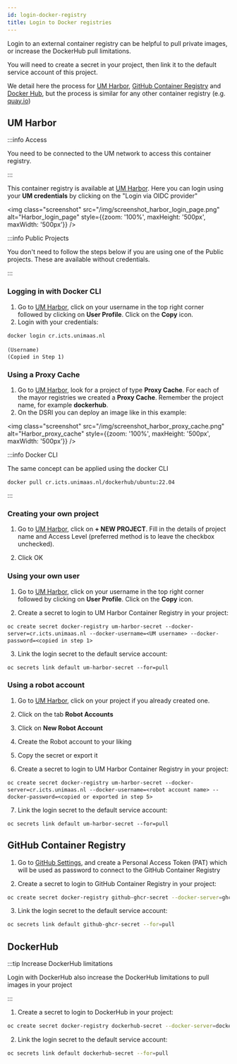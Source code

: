 ```yaml
---
id: login-docker-registry
title: Login to Docker registries
---
```


Login to an external container registry can be helpful to pull private images, or increase the DockerHub pull limitations.

You will need to create a secret in your project, then link it to the default service account of this project.

We detail here the process for [UM Harbor](https://cr.icts.unimaas.nl), [GitHub Container Registry](https://docs.github.com/en/packages/guides/about-github-container-registry) and [Docker Hub](https://hub.docker.com/), but the process is similar for any other container registry (e.g. [quay.io](https://quay.io/))

## UM Harbor

:::info Access

You need to be connected to the UM network to access this container registry.

:::

This container registry is available at [UM Harbor](https://cr.icts.unimaas.nl). Here you can login using your **UM credentials** by clicking on the "Login via OIDC provider"

<img class="screenshot" src="/img/screenshot_harbor_login_page.png" alt="Harbor_login_page" style={{zoom: '100%', maxHeight: '500px', maxWidth: '500px'}} />

:::info Public Projects

You don't need to follow the steps below if you are using one of the Public projects. These are available without credentials.

:::

### Logging in with Docker CLI
1. Go to [UM Harbor](https://cr.icts.unimaas.nl), click on your username in the top right corner followed by clicking on **User Profile**. Click on the **Copy** icon.
2. Login with your credentials:
```
docker login cr.icts.unimaas.nl

(Username)
(Copied in Step 1)
```

### Using a Proxy Cache

1. Go to [UM Harbor](https://cr.icts.unimaas.nl), look for a project of type **Proxy Cache**. For each of the mayor registries we created a **Proxy Cache**. Remember the project name, for example **dockerhub**.
2. On the DSRI you can deploy an image like in this example:

<img class="screenshot" src="/img/screenshot_harbor_proxy_cache.png" alt="Harbor_proxy_cache" style={{zoom: '100%', maxHeight: '500px', maxWidth: '500px'}} />

:::info Docker CLI

The same concept can be applied using the docker CLI
```
docker pull cr.icts.unimaas.nl/dockerhub/ubuntu:22.04
```

:::

### Creating your own project

1. Go to [UM Harbor](https://cr.icts.unimaas.nl), click on **+ NEW PROJECT**. Fill in the details of project name and Access Level (preferred method is to leave the checkbox unchecked).

2. Click OK

### Using your own user

1. Go to [UM Harbor](https://cr.icts.unimaas.nl), click on your username in the top right corner followed by clicking on **User Profile**. Click on the **Copy** icon.

2. Create a secret to login to UM Harbor Container Registry in your project:

```
oc create secret docker-registry um-harbor-secret --docker-server=cr.icts.unimaas.nl --docker-username=<UM username> --docker-password=<copied in step 1>
```
3. Link the login secret to the default service account:
```
oc secrets link default um-harbor-secret --for=pull
```

### Using a robot account

1. Go to [UM Harbor](https://cr.icts.unimaas.nl), click on your project if you already created one.

2. Click on the tab **Robot Accounts**

3. Click on **New Robot Account**

4. Create the Robot account to your liking

5. Copy the secret or export it

6. Create a secret to login to UM Harbor Container Registry in your project:

```
oc create secret docker-registry um-harbor-secret --docker-server=cr.icts.unimaas.nl --docker-username=<robot account name> --docker-password=<copied or exported in step 5>
```
7. Link the login secret to the default service account:
```
oc secrets link default um-harbor-secret --for=pull
```

## GitHub Container Registry

1. Go to [GitHub Settings](https://github.com/settings/tokens), and create a Personal Access Token (PAT) which will be used as password to connect to the GitHub Container Registry

2. Create a secret to login to GitHub Container Registry in your project:

```bash
oc create secret docker-registry github-ghcr-secret --docker-server=ghcr.io --docker-username=<github-username> --docker-password=<github-personal-access-token> --docker-email=<email-address>
```

3. Link the login secret to the default service account:

```bash
oc secrets link default github-ghcr-secret --for=pull
```

## DockerHub

:::tip Increase DockerHub limitations

Login with DockerHub also increase the DockerHub limitations to pull images in your project

:::

1. Create a secret to login to DockerHub in your project:

```bash
oc create secret docker-registry dockerhub-secret --docker-server=docker.io --docker-username=<dockerhub-username> --docker-password=<dockerhub-password> --docker-email=<email-address>
```

2. Link the login secret to the default service account:

```bash
oc secrets link default dockerhub-secret --for=pull
```
